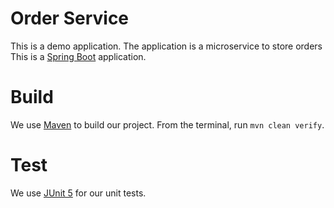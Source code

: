 # Order Service
This is a demo application.
The application is a microservice to store orders
This is a [Spring Boot](https://spring.io/) application.

# Build
We use [Maven](https://maven.apache.org/) to build our project.
From the terminal, run `mvn clean verify`.


# Test
We use [JUnit 5](https://junit.org/junit5/) for our unit tests.
